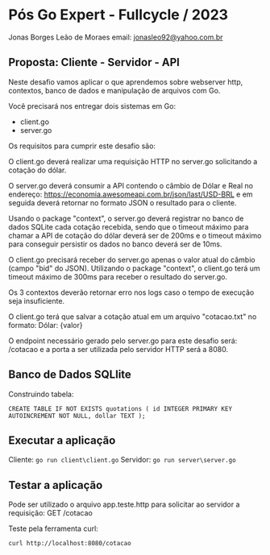 # Pós Go Expert - Fullcycle / 2023

Jonas Borges Leão de Moraes
email: <jonasleo92@yahoo.com.br>

## Proposta: Cliente - Servidor - API

Neste desafio vamos aplicar o que aprendemos sobre webserver http, contextos,
banco de dados e manipulação de arquivos com Go.

Você precisará nos entregar dois sistemas em Go:

- client.go
- server.go

Os requisitos para cumprir este desafio são:

O client.go deverá realizar uma requisição HTTP no server.go solicitando a cotação do dólar.

O server.go deverá consumir a API contendo o câmbio de Dólar e Real no endereço: <https://economia.awesomeapi.com.br/json/last/USD-BRL> e em seguida deverá retornar no formato JSON o resultado para o cliente.

Usando o package "context", o server.go deverá registrar no banco de dados SQLite cada cotação recebida, sendo que o timeout máximo para chamar a API de cotação do dólar deverá ser de 200ms e o timeout máximo para conseguir persistir os dados no banco deverá ser de 10ms.

O client.go precisará receber do server.go apenas o valor atual do câmbio (campo "bid" do JSON). Utilizando o package "context", o client.go terá um timeout máximo de 300ms para receber o resultado do server.go.

Os 3 contextos deverão retornar erro nos logs caso o tempo de execução seja insuficiente.

O client.go terá que salvar a cotação atual em um arquivo "cotacao.txt" no formato: Dólar: {valor}

O endpoint necessário gerado pelo server.go para este desafio será: /cotacao e a porta a ser utilizada pelo servidor HTTP será a 8080.

## Banco de Dados SQLlite

Construindo tabela:

`CREATE TABLE IF NOT EXISTS quotations
(
  id INTEGER PRIMARY KEY AUTOINCREMENT NOT NULL,
  dollar TEXT
);`

## Executar a aplicação

Cliente: `go run client\client.go`
Servidor: `go run server\server.go`

## Testar a aplicação

Pode ser utilizado o arquivo app.teste.http para solicitar ao servidor a requisição: GET /cotacao

Teste pela ferramenta curl:

`curl http://localhost:8080/cotacao`
